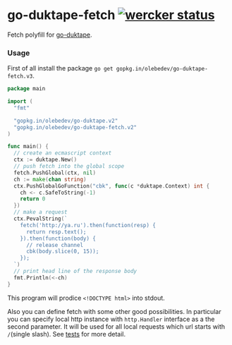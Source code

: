 # go-duktape-fetch [![wercker status](https://app.wercker.com/status/fb4b5e19e7981f6aa9b0426deeaa1406/s "wercker status")](https://app.wercker.com/project/bykey/fb4b5e19e7981f6aa9b0426deeaa1406)

Fetch polyfill for [go-duktape](https://github.com/olebedev/go-duktape).

### Usage

First of all install the package `go get gopkg.in/olebedev/go-duktape-fetch.v3`.

```go
package main

import (
  "fmt"

  "gopkg.in/olebedev/go-duktape.v2"
  "gopkg.in/olebedev/go-duktape-fetch.v2"
)

func main() {
  // create an ecmascript context
  ctx := duktape.New()
  // push fetch into the global scope
  fetch.PushGlobal(ctx, nil)
  ch := make(chan string)
  ctx.PushGlobalGoFunction("cbk", func(c *duktape.Context) int {
    ch <- c.SafeToString(-1)
    return 0
  })
  // make a request
  ctx.PevalString(`
    fetch('http://ya.ru').then(function(resp) {
      return resp.text();
    }).then(function(body) {
      // release channel
      cbk(body.slice(0, 15));
    });
  `)
  // print head line of the response body
  fmt.Println(<-ch)
}
```
This program will prodice `<!DOCTYPE html>` into stdout.

Also you can define fetch with some other good possibilities. In 
particular you can specify local http instance with `http.Handler` 
interface as a the second parameter. It will be used for all local
requests which url starts with `/`(single slash). See [tests](https://github.com/olebedev/go-duktape-fetch/blob/master/fetch_test.go) 
for more detail.
